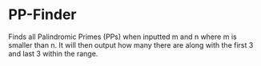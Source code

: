 # PP-Finder
Finds all Palindromic Primes (PPs) when inputted m and n where m is smaller than n. It will then output how many there are along with the first 3 and last 3 within the range.

